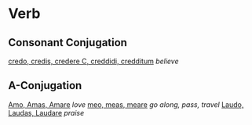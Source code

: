# Verb

## Consonant Conjugation
[credo, credis, credere C, creddidi, credditum](https://www.latin-is-simple.com/en/vocabulary/verb/198/) _believe_

## A-Conjugation
[Amo, Amas, Amare](https://www.latin-is-simple.com/en/vocabulary/verb/7214/) _love_
[meo, meas, meare](https://www.latin-is-simple.com/en/vocabulary/verb/4880/) _go along, pass, travel_
[Laudo, Laudas, Laudare](https://www.latin-is-simple.com/en/vocabulary/verb/7172) _praise_